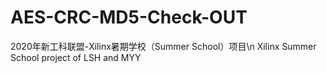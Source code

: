 # AES-CRC-MD5-Check-OUT
2020年新工科联盟-Xilinx暑期学校（Summer School）项目\n
Xilinx Summer School project of LSH and MYY
